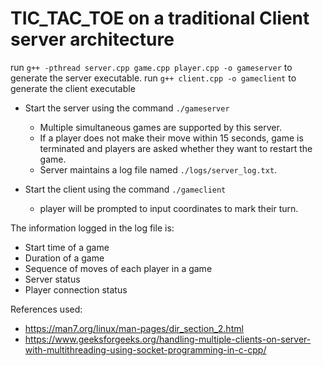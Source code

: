 # TIC_TAC_TOE on a traditional Client server architecture

run `g++ -pthread server.cpp game.cpp player.cpp -o gameserver` to generate the server executable.
run `g++ client.cpp -o gameclient` to generate the client executable

- Start the server using the command `./gameserver`

  - Multiple simultaneous games are supported by this server.
  - If a player does not make their move within 15 seconds, game is terminated and players are asked whether they want to restart the game.
  - Server maintains a log file named `./logs/server_log.txt`.

- Start the client using the command `./gameclient`
  - player will be prompted to input coordinates to mark their turn.

The information logged in the log file is:

- Start time of a game
- Duration of a game
- Sequence of moves of each player in a game
- Server status
- Player connection status

References used:

- https://man7.org/linux/man-pages/dir_section_2.html
- https://www.geeksforgeeks.org/handling-multiple-clients-on-server-with-multithreading-using-socket-programming-in-c-cpp/
